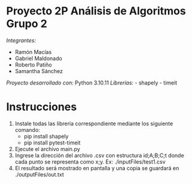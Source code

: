 # Proyecto 2P Análisis de Algoritmos Grupo 2
*Integrantes:* 
- Ramón Macías 
- Gabriel Maldonado 
- Roberto Patiño 
- Samantha Sánchez 

*Proyecto desarrollado con:* Python 3.10.11
*Librerías:*
    - shapely 
    - timeit

# Instrucciones #
1. Instale todas las librería correspondiente mediante los siguiente comando:
    - pip install shapely
    - pip install pytest-timeit
2. Ejecute el archivo main.py
3. Ingrese la dirección del archivo .csv con estructura id;A;B;C;t donde cada punto se representa como x;y. Ex: ./inputFiles/test1.csv
4. El resultado será mostrado en pantalla y una copia se guardará en ./outputFiles/out.txt
